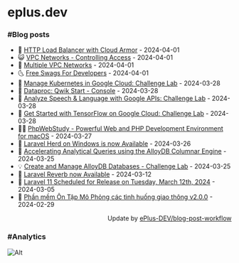# eplus.dev

### #Blog posts

<!-- BLOG-POST-LIST:START -->
 - 🧰 [HTTP Load Balancer with Cloud Armor](https://eplus.dev/http-load-balancer-with-cloud-armor) - 2024-04-01
 - 😺 [VPC Networks - Controlling Access](https://eplus.dev/vpc-networks-controlling-access) - 2024-04-01
 - 🗽 [Multiple VPC Networks](https://eplus.dev/multiple-vpc-networks) - 2024-04-01
 - 🌜 [Free Swags For Developers](https://eplus.dev/free-swags-for-developers) - 2024-04-01
 - 📝 [Manage Kubernetes in Google Cloud: Challenge Lab](https://eplus.dev/manage-kubernetes-in-google-cloud-challenge-lab) - 2024-03-28
 - 🚀 [Dataproc: Qwik Start - Console](https://eplus.dev/dataproc-qwik-start-console) - 2024-03-28
 - 💼 [Analyze Speech &amp; Language with Google APIs: Challenge Lab](https://eplus.dev/analyze-speech-language-with-google-apis-challenge-lab) - 2024-03-28
 - 🦣 [Get Started with TensorFlow on Google Cloud: Challenge Lab](https://eplus.dev/get-started-with-tensorflow-on-google-cloud-challenge-lab) - 2024-03-28
 - 👨‍🏫 [PhpWebStudy - Powerful Web and PHP Development Environment for macOS](https://eplus.dev/phpwebstudy-powerful-web-and-php-development-environment-for-macos) - 2024-03-27
 - 🔭 [Laravel Herd on Windows is now Available](https://eplus.dev/laravel-herd-on-windows-is-now-available) - 2024-03-26
 - 🤡 [Accelerating Analytical Queries using the AlloyDB Columnar Engine](https://eplus.dev/accelerating-analytical-queries-using-the-alloydb-columnar-engine) - 2024-03-25
 - 💡 [Create and Manage AlloyDB Databases - Challenge Lab](https://eplus.dev/create-and-manage-alloydb-databases-challenge-lab) - 2024-03-25
 - 🦣 [Laravel Reverb now Available](https://eplus.dev/laravel-reverb-now-available) - 2024-03-12
 - 💪 [Laravel 11 Scheduled for Release on Tuesday, March 12th, 2024](https://eplus.dev/laravel-11-scheduled-for-release-on-tuesday-march-12th-2024) - 2024-03-05
 - 🤡 [Phần mềm Ôn Tập Mô Phỏng các tình huống giao thông v2.0.0](https://eplus.dev/phan-mem-on-tap-mo-phong-cac-tinh-huong-giao-thong-v200) - 2024-02-29<!-- BLOG-POST-LIST:END -->

<div align="right">
  Update by <a target="_blank"
    href="https://github.com/ePlus-DEV/blog-post-workflow">ePlus-DEV/blog-post-workflow</a>
</div>

### #Analytics
![Alt](https://repobeats.axiom.co/api/embed/9990f7cddfbad8d834990b10ccad05f81ac1096f.svg "Repobeats analytics image")
